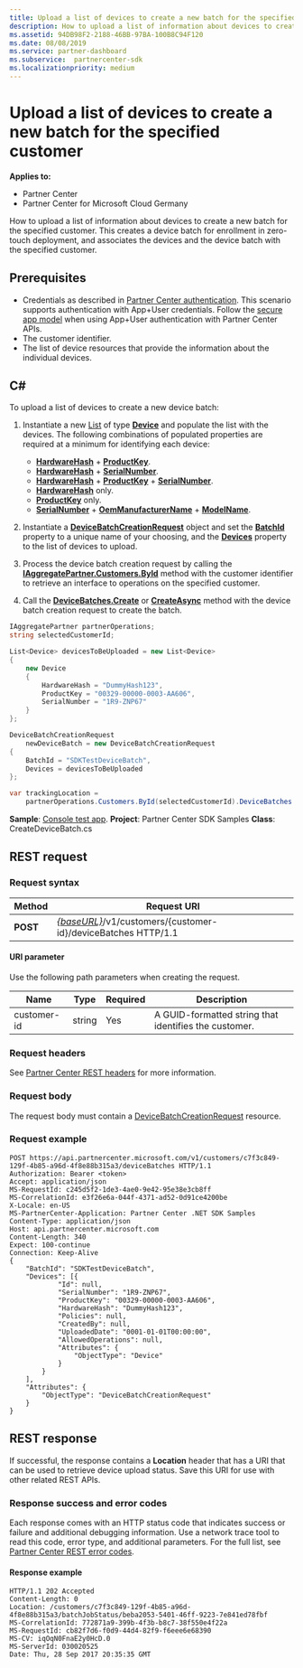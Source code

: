 ```yaml
---
title: Upload a list of devices to create a new batch for the specified customer
description: How to upload a list of information about devices to create a new batch for the specified customer. This creates a device batch for enrollment in zero-touch deployment, and associates the devices and the device batch with the specified customer.
ms.assetid: 94DB98F2-2188-46BB-97BA-100B8C94F120
ms.date: 08/08/2019
ms.service: partner-dashboard
ms.subservice:  partnercenter-sdk
ms.localizationpriority: medium
---
```


# Upload a list of devices to create a new batch for the specified customer

**Applies to:**

- Partner Center
- Partner Center for Microsoft Cloud Germany

How to upload a list of information about devices to create a new batch for the specified customer. This creates a device batch for enrollment in zero-touch deployment, and associates the devices and the device batch with the specified customer.

## Prerequisites

- Credentials as described in [Partner Center authentication](partner-center-authentication.md). This scenario supports authentication with App+User credentials. Follow the [secure app model](enable-secure-app-model.md) when using App+User authentication with Partner Center APIs.
- The customer identifier.
- The list of device resources that provide the information about the individual devices.

## C\#

To upload a list of devices to create a new device batch:

1. Instantiate a new [List](https://docs.microsoft.com/dotnet/api/system.collections.generic.list-1) of type [**Device**](https://docs.microsoft.com/dotnet/api/microsoft.store.partnercenter.models.devicesdeployment.device) and populate the list with the devices. The following combinations of populated properties are required at a minimum for identifying each device:

   - [**HardwareHash**](https://docs.microsoft.com/dotnet/api/microsoft.store.partnercenter.models.devicesdeployment.device.hardwarehash) + [**ProductKey**](https://docs.microsoft.com/dotnet/api/microsoft.store.partnercenter.models.devicesdeployment.device.productkey).
   - [**HardwareHash**](https://docs.microsoft.com/dotnet/api/microsoft.store.partnercenter.models.devicesdeployment.device.hardwarehash) + [**SerialNumber**](https://docs.microsoft.com/dotnet/api/microsoft.store.partnercenter.models.devicesdeployment.device.serialnumber).
   - [**HardwareHash**](https://docs.microsoft.com/dotnet/api/microsoft.store.partnercenter.models.devicesdeployment.device.hardwarehash) + [**ProductKey**](https://docs.microsoft.com/dotnet/api/microsoft.store.partnercenter.models.devicesdeployment.device.productkey) + [**SerialNumber**](https://docs.microsoft.com/dotnet/api/microsoft.store.partnercenter.models.devicesdeployment.device.serialnumber).
   - [**HardwareHash**](https://docs.microsoft.com/dotnet/api/microsoft.store.partnercenter.models.devicesdeployment.device.hardwarehash) only.
   - [**ProductKey**](https://docs.microsoft.com/dotnet/api/microsoft.store.partnercenter.models.devicesdeployment.device.productkey) only.
   - [**SerialNumber**](https://docs.microsoft.com/dotnet/api/microsoft.store.partnercenter.models.devicesdeployment.device.serialnumber) + [**OemManufacturerName**](https://docs.microsoft.com/dotnet/api/microsoft.store.partnercenter.models.devicesdeployment.device.oemmanufacturername) + [**ModelName**](https://docs.microsoft.com/dotnet/api/microsoft.store.partnercenter.models.devicesdeployment.device.modelname).

2. Instantiate a [**DeviceBatchCreationRequest**](https://docs.microsoft.com/dotnet/api/microsoft.store.partnercenter.models.devicesdeployment.devicebatchcreationrequest) object and set the [**BatchId**](https://docs.microsoft.com/dotnet/api/microsoft.store.partnercenter.models.devicesdeployment.devicebatchcreationrequest.batchid) property to a unique name of your choosing, and the [**Devices**](https://docs.microsoft.com/dotnet/api/microsoft.store.partnercenter.models.devicesdeployment.devicebatchcreationrequest.devices) property to the list of devices to upload.

3. Process the device batch creation request by calling the [**IAggregatePartner.Customers.ById**](https://docs.microsoft.com/dotnet/api/microsoft.store.partnercenter.customers.icustomercollection.byid) method with the customer identifier to retrieve an interface to operations on the specified customer.

4. Call the [**DeviceBatches.Create**](https://docs.microsoft.com/dotnet/api/microsoft.store.partnercenter.devicesdeployment.idevicesbatchcollection) or [**CreateAsync**](https://docs.microsoft.com/dotnet/api/microsoft.store.partnercenter.devicesdeployment.idevicesbatchcollection) method with the device batch creation request to create the batch.

```csharp
IAggregatePartner partnerOperations;
string selectedCustomerId;

List<Device> devicesToBeUploaded = new List<Device>
{
    new Device
    {
        HardwareHash = "DummyHash123",
        ProductKey = "00329-00000-0003-AA606",
        SerialNumber = "1R9-ZNP67"
    }
};

DeviceBatchCreationRequest
    newDeviceBatch = new DeviceBatchCreationRequest
{
    BatchId = "SDKTestDeviceBatch",
    Devices = devicesToBeUploaded
};

var trackingLocation =
    partnerOperations.Customers.ById(selectedCustomerId).DeviceBatches.Create(newDeviceBatch);
```

**Sample**: [Console test app](console-test-app.md). **Project**: Partner Center SDK Samples **Class**: CreateDeviceBatch.cs

## REST request

### Request syntax

| Method   | Request URI                                                                                   |
|----------|-----------------------------------------------------------------------------------------------|
| **POST** | [*{baseURL}*](partner-center-rest-urls.md)/v1/customers/{customer-id}/deviceBatches HTTP/1.1 |

#### URI parameter

Use the following path parameters when creating the request.

| Name        | Type   | Required | Description                                           |
|-------------|--------|----------|-------------------------------------------------------|
| customer-id | string | Yes      | A GUID-formatted string that identifies the customer. |

### Request headers

See [Partner Center REST headers](headers.md) for more information.

### Request body

The request body must contain a [DeviceBatchCreationRequest](device-deployment-resources.md#devicebatchcreationrequest) resource.

### Request example

```http
POST https://api.partnercenter.microsoft.com/v1/customers/c7f3c849-129f-4b85-a96d-4f8e88b315a3/deviceBatches HTTP/1.1
Authorization: Bearer <token>
Accept: application/json
MS-RequestId: c245d5f2-1de3-4ae0-9e42-95e38e3cb8ff
MS-CorrelationId: e3f26e6a-044f-4371-ad52-0d91ce4200be
X-Locale: en-US
MS-PartnerCenter-Application: Partner Center .NET SDK Samples
Content-Type: application/json
Host: api.partnercenter.microsoft.com
Content-Length: 340
Expect: 100-continue
Connection: Keep-Alive
{
    "BatchId": "SDKTestDeviceBatch",
    "Devices": [{
            "Id": null,
            "SerialNumber": "1R9-ZNP67",
            "ProductKey": "00329-00000-0003-AA606",
            "HardwareHash": "DummyHash123",
            "Policies": null,
            "CreatedBy": null,
            "UploadedDate": "0001-01-01T00:00:00",
            "AllowedOperations": null,
            "Attributes": {
                "ObjectType": "Device"
            }
        }
    ],
    "Attributes": {
        "ObjectType": "DeviceBatchCreationRequest"
    }
}
```

## REST response

If successful, the response contains a **Location** header that has a URI that can be used to retrieve device upload status. Save this URI for use with other related REST APIs.

### Response success and error codes

Each response comes with an HTTP status code that indicates success or failure and additional debugging information. Use a network trace tool to read this code, error type, and additional parameters. For the full list, see [Partner Center REST error codes](error-codes.md).

#### Response example

```http
HTTP/1.1 202 Accepted
Content-Length: 0
Location: /customers/c7f3c849-129f-4b85-a96d-4f8e88b315a3/batchJobStatus/beba2053-5401-46ff-9223-7e841ed78fbf
MS-CorrelationId: 772871a9-399b-4f3b-b8c7-38f550e4f22a
MS-RequestId: cb82f7d6-f0d9-44d4-82f9-f6eee6e68390
MS-CV: iqOqN0FnaE2y0HcD.0
MS-ServerId: 030020525
Date: Thu, 28 Sep 2017 20:35:35 GMT
```
